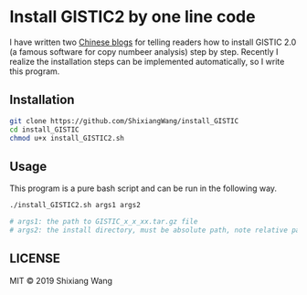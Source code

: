 # Install GISTIC2 by one line code

I have written two [Chinese blogs](https://www.jianshu.com/p/5822759a67e2) for telling readers how to install GISTIC 2.0 (a famous software for copy numbeer analysis) step by step. Recently I realize the installation steps can be implemented automatically, so I write this program.

## Installation

```bash
git clone https://github.com/ShixiangWang/install_GISTIC
cd install_GISTIC
chmod u+x install_GISTIC2.sh
```

## Usage

This program is a pure bash script and can be run in the following way.

```bash
./install_GISTIC2.sh args1 args2

# args1: the path to GISTIC_x_x_xx.tar.gz file
# args2: the install directory, must be absolute path, note relative path
```

## LICENSE

MIT &copy; 2019 Shixiang Wang

